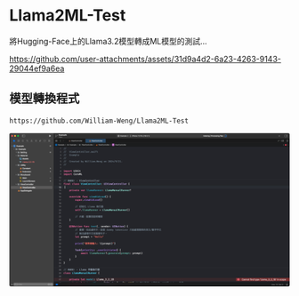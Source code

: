 # Llama2ML-Test
將Hugging-Face上的Llama3.2模型轉成ML模型的測試…

https://github.com/user-attachments/assets/31d9a4d2-6a23-4263-9143-29044ef9a6ea

## 模型轉換程式
```html
https://github.com/William-Weng/Llama2ML-Test
```

![](Example.png)
